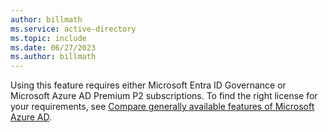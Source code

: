```yaml
---
author: billmath
ms.service: active-directory
ms.topic: include
ms.date: 06/27/2023
ms.author: billmath
---
```


Using this feature requires either Microsoft Entra ID Governance or Microsoft Azure AD Premium P2 subscriptions. To find the right license for your requirements, see [Compare generally available features of Microsoft Azure AD](https://www.microsoft.com/security/business/identity-access-management/azure-ad-pricing).

